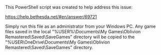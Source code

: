 This PowerShell script was created to help address this issue:

https://help.bethesda.net/#en/answer/69721

Simply run this file as an administrator from your Windows PC. Any game files saved in the local "%USER%\Documents\My Games\Oblivion Remastered\Saved\SaveGames" directory will be copied to the "%USER\OneDrive\Documents\My Games\Oblivion Remastered\Saved\SaveGames" directory.
